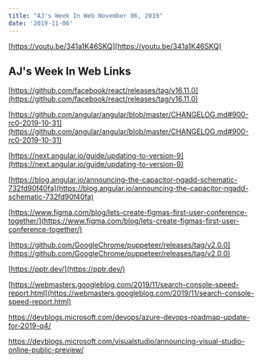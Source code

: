 ```yaml
---
title: "AJ's Week In Web November 06, 2019"
date: '2019-11-06'
---
```


[https://youtu.be/341a1K46SKQ](https://youtu.be/341a1K46SKQ)

## AJ's Week In Web Links

[](https://github.com/facebook/react/releases/tag/v16.11.0)[https://github.com/facebook/react/releases/tag/v16.11.0](https://github.com/facebook/react/releases/tag/v16.11.0)

[](https://github.com/angular/angular/blob/master/CHANGELOG.md#900-rc0-2019-10-31)[https://github.com/angular/angular/blob/master/CHANGELOG.md#900-rc0-2019-10-31](https://github.com/angular/angular/blob/master/CHANGELOG.md#900-rc0-2019-10-31)

[](https://next.angular.io/guide/updating-to-version-9)[https://next.angular.io/guide/updating-to-version-9](https://next.angular.io/guide/updating-to-version-9)

[](https://blog.angular.io/announcing-the-capacitor-ngadd-schematic-732fd90f40fa)[https://blog.angular.io/announcing-the-capacitor-ngadd-schematic-732fd90f40fa](https://blog.angular.io/announcing-the-capacitor-ngadd-schematic-732fd90f40fa)

[](https://www.figma.com/blog/lets-create-figmas-first-user-conference-together/)[https://www.figma.com/blog/lets-create-figmas-first-user-conference-together/](https://www.figma.com/blog/lets-create-figmas-first-user-conference-together/)

[](https://github.com/GoogleChrome/puppeteer/releases/tag/v2.0.0)[https://github.com/GoogleChrome/puppeteer/releases/tag/v2.0.0](https://github.com/GoogleChrome/puppeteer/releases/tag/v2.0.0)

[](https://pptr.dev/)[https://pptr.dev/](https://pptr.dev/)

[](https://webmasters.googleblog.com/2019/11/search-console-speed-report.html)[https://webmasters.googleblog.com/2019/11/search-console-speed-report.html](https://webmasters.googleblog.com/2019/11/search-console-speed-report.html)

https://devblogs.microsoft.com/devops/azure-devops-roadmap-update-for-2019-q4/

https://devblogs.microsoft.com/visualstudio/announcing-visual-studio-online-public-preview/
